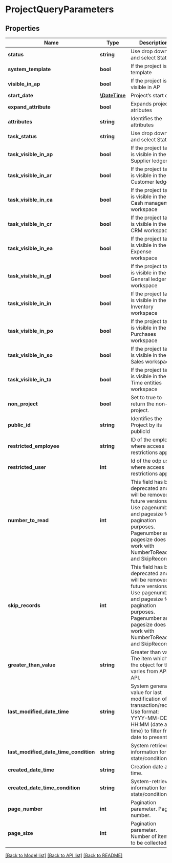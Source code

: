 # ProjectQueryParameters

## Properties
Name | Type | Description | Notes
------------ | ------------- | ------------- | -------------
**status** | **string** | Use drop down and select Status. | [optional] 
**system_template** | **bool** | If the project is a template | [optional] 
**visible_in_ap** | **bool** | If the project is visible in AP | [optional] 
**start_date** | [**\DateTime**](\DateTime.md) | Project’s start date | [optional] 
**expand_attribute** | **bool** | Expands project atributes | [optional] 
**attributes** | **string** | Identifies the attributes | [optional] 
**task_status** | **string** | Use drop down and select Status. | [optional] 
**task_visible_in_ap** | **bool** | If the project task is visible in the Supplier ledger | [optional] 
**task_visible_in_ar** | **bool** | If the project task is visible in the Customer ledger | [optional] 
**task_visible_in_ca** | **bool** | If the project task is visible in the Cash management workspace | [optional] 
**task_visible_in_cr** | **bool** | If the project task is visible in the CRM workspace | [optional] 
**task_visible_in_ea** | **bool** | If the project task is visible in the Expense workspace | [optional] 
**task_visible_in_gl** | **bool** | If the project task is visible in the General ledger workspace | [optional] 
**task_visible_in_in** | **bool** | If the project task is visible in the Inventory workspace | [optional] 
**task_visible_in_po** | **bool** | If the project task is visible in the Purchases workspace | [optional] 
**task_visible_in_so** | **bool** | If the project task is visible in the Sales workspace | [optional] 
**task_visible_in_ta** | **bool** | If the project task is visible in the Time entities workspace | [optional] 
**non_project** | **bool** | Set to true to return the non-project. | [optional] 
**public_id** | **string** | Identifies the Project by its publicId | [optional] 
**restricted_employee** | **string** | ID of the employee where access restrictions apply | [optional] 
**restricted_user** | **int** | Id of the odp user where access restrictions apply | [optional] 
**number_to_read** | **int** | This field has been deprecated and will be removed in future versions. Use pagenumber and pagesize for pagination purposes. Pagenumber and pagesize does not work with NumberToRead and SkipRecords. | [optional] 
**skip_records** | **int** | This field has been deprecated and will be removed in future versions. Use pagenumber and pagesize for pagination purposes. Pagenumber and pagesize does not work with NumberToRead and SkipRecords. | [optional] 
**greater_than_value** | **string** | Greater than value. The item which is the object for this, varies from API to API. | [optional] 
**last_modified_date_time** | **string** | System generated value for last modification of transaction/record. Use format: YYYY-MM-DD HH:MM (date and time) to filter from date to present. | [optional] 
**last_modified_date_time_condition** | **string** | System retrieved information for state/condition. | [optional] 
**created_date_time** | **string** | Creation date and time. | [optional] 
**created_date_time_condition** | **string** | System-retrieved information for state/condition | [optional] 
**page_number** | **int** | Pagination parameter. Page number. | [optional] 
**page_size** | **int** | Pagination parameter. Number of items to be collected. | [optional] 

[[Back to Model list]](../README.md#documentation-for-models) [[Back to API list]](../README.md#documentation-for-api-endpoints) [[Back to README]](../README.md)


